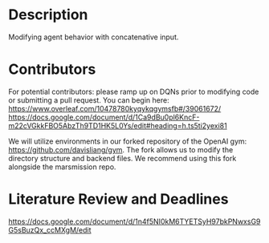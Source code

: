 # Description
Modifying agent behavior with concatenative input.

# Contributors
For potential contributors: please ramp up on DQNs prior to modifying code or submitting a pull request. You can begin here: https://www.overleaf.com/10478780kyqykqgymsfb#/39061672/
https://docs.google.com/document/d/1Ca9dBu0pl6KncF-m22cVGkkFBO5AbzTh9TD1HK5L0Ys/edit#heading=h.ts5ti2yexi81

We will utilize environments in our forked repository of the OpenAI gym: https://github.com/davisliang/gym. The fork allows us to modify the directory structure and backend files. We recommend using this fork alongside the marsmission repo.

# Literature Review and Deadlines
https://docs.google.com/document/d/1n4f5NI0kM6TYETSyH97bkPNwxsG9G5sBuzQx_ccMXgM/edit
